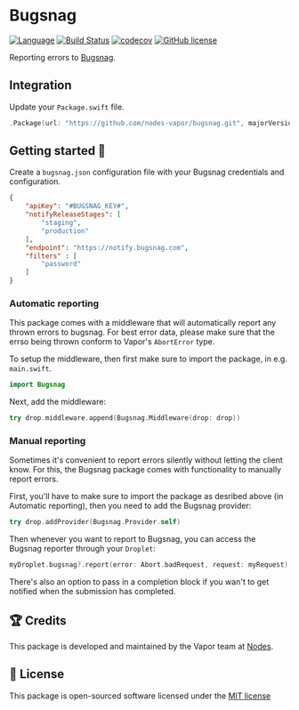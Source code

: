 # Bugsnag
[![Language](https://img.shields.io/badge/Swift-3-brightgreen.svg)](http://swift.org)
[![Build Status](https://travis-ci.org/nodes-vapor/bugsnag.svg?branch=master)](https://travis-ci.org/nodes-vapor/bugsnag)
[![codecov](https://codecov.io/gh/nodes-vapor/bugsnag/branch/master/graph/badge.svg)](https://codecov.io/gh/nodes-vapor/bugsnag)
[![GitHub license](https://img.shields.io/badge/license-MIT-blue.svg)](https://raw.githubusercontent.com/nodes-vapor/bugsnag/master/LICENSE)


Reporting errors to [Bugsnag](https://www.bugsnag.com/).

## Integration

Update your `Package.swift` file.

```swift
.Package(url: "https://github.com/nodes-vapor/bugsnag.git", majorVersion: 0)
```

## Getting started 🚀

Create a `bugsnag.json` configuration file with your Bugsnag credentials and configuration.

```json
{
    "apiKey": "#BUGSNAG_KEY#",
    "notifyReleaseStages": [
        "staging",
        "production"
    ],
    "endpoint": "https://notify.bugsnag.com",
    "filters" : [
        "password"
    ]
}
```

### Automatic reporting

This package comes with a middleware that will automatically report any thrown errors to bugsnag. For best error data, please make sure that the errso being thrown conform to Vapor's `AbortError` type. 

To setup the middleware, then first make sure to import the package, in e.g. `main.swift`.

```Swift
import Bugsnag
```

Next, add the middleware:
```swift
try drop.middleware.append(Bugsnag.Middleware(drop: drop))
```

### Manual reporting

Sometimes it's convenient to report errors silently without letting the client know. For this, the Bugsnag package comes with functionality to manually report errors.

First, you'll have to make sure to import the package as desribed above (in Automatic reporting), then you need to add the Bugsnag provider:

```swift
try drop.addProvider(Bugsnag.Provider.self)
```

Then whenever you want to report to Bugsnag, you can access the Bugsnag reporter through your `Droplet`:

```swift
myDroplet.bugsnag?.report(error: Abort.badRequest, request: myRequest)
```

There's also an option to pass in a completion block if you wan't to get notified when the submission has completed.

## 🏆 Credits
This package is developed and maintained by the Vapor team at [Nodes](https://www.nodes.dk).

## 📄 License
This package is open-sourced software licensed under the [MIT license](http://opensource.org/licenses/MIT)

